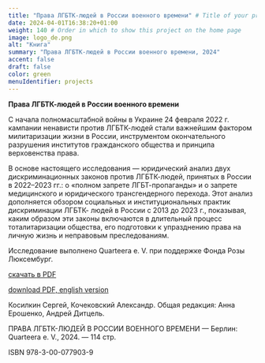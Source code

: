 ```yaml
---
title: "Права ЛГБТК-людей в России военного времени" # Title of your project
date: 2024-04-01T16:38:20+01:00
weight: 140 # Order in which to show this project on the home page
image: logo_de.png
alt: "Книга"
summary: "Права ЛГБТК-людей в России военного времени, 2024"
accent: false
draft: false
color: green
menuIdentifier: projects
---
```


**Права ЛГБТК-людей в России военного времени**

С начала полномасштабной войны в Украине 24 февраля 2022 г. кампании ненависти против ЛГБТК-людей стали важнейшим фактором милитаризации жизни в России, инструментом окончательного разрушения институтов гражданского общества и принципа верховенства права.

В основе настоящего исследования — юридический анализ двух дискриминационных законов против ЛГБТК-людей, принятых в России в 2022–2023 гг.: о «полном запрете ЛГБТ-пропаганды» и о запрете медицинского и юридического трансгендерного перехода. Этот анализ дополняется обзором социальных и институциональных практик дискриминации ЛГБТК- людей в России с 2013 до 2023 г., показывая, каким образом эти законы включаются в длительный процесс тоталитаризации общества, его подготовки к упразднению права на личную жизнь и неправовым преследованиям.

Исследование выполнено Quarteera e. V. при поддержке Фонда Розы Люксембург.

[скачать в PDF](https://quarteera.de/files/materialen/Die_Lage_von_LGBTQ_Personen_im_kriegsfuehrenden_Russland_RU.pdf)

[download PDF, english version](https://quarteera.de/files/materialen/Die_Lage_von_LGBTQ_Personen_im_kriegsfuehrenden_Russland_EN.pdf)

Косилкин Сергей, Кочековский Александр. Общая редакция: Анна Ерошенко, Андрей Дитцель.

ПРАВА ЛГБТК-ЛЮДЕЙ В РОССИИ ВОЕННОГО ВРЕМЕНИ — Берлин: Quarteera e. V., 2024. — 114 стр.

ISBN 978-3-00-077903-9
